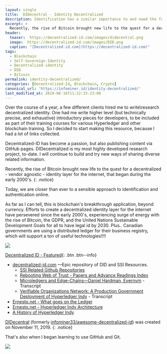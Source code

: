 ```yaml
---
layout: single
title:  DIDecentral - Identity Decentralized
description: Identification has a similar importance to and need the for decentralization as currency.
excerpt: >
  Recently, the rise of Bitcoin brought new life to the quest for a decentralized - vendor agnostic - identity layer for the internet, that began during the early 2000's.
header:
  teaser:  https://decentralized-id.com/images/didecentral.png
  image:  https://decentralized-id.com/images/DID.png
  caption: "[Decentralized-id.com](https://decentralized-id.com)"
tags: 
  - Blockchain
  - Self-Sovereign-Identity
  - Decentralized-identity
  - DID
  - Bitcoin
permalink: identity-decentralized/
categories: [Decentralized-Id, Blockchain, Crypto]
canonical_url: 'https://infominer.id/identity-decentralized/'
last_modified_at: 2019-06-16T11:22:33-23:00
---
```


Over the course of a year, a few different clients hired me to write\research decentralized identity. One had me write higher level (but technically precise, and exhaustive) introductory pieces for developers, to be included as part of their training courses for various Hyperledger and other blockchain training. So I decided to start making this resource, because I had a lot of links collected. 

Decentralized-ID has become a passion, but also publishing content via GitHub pages. DIDecentralized is my most highly developed research project, to-date. I will continue to build and try new ways of sharing diverse related information.

Recently, the rise of Bitcoin brought new life to the quest for a decentralized - vendor agnostic - identity layer for the internet, that began during the early 2000's.
{: .notice}

Today, we are closer than ever to a sensible approach to identification and authentication online.

As far as I can tell, this is blockchain's breakthrough application, beyond currency. Efforts to create a decentralized identity layer for the internet have persevered since the early 2000's, experiencing surge of energy with the rise of Bitcoin, the GDPR, and the United Nations Sustainable Development Goals for all to have legal id by 2030. Plus.. Canadian governments are using a distributed ledger for their business registry, which will support a ton of useful technologies!!!!

<img src="https://decentralized-id.com/images/identity-decentralized.png"/>

[Decentralized ID - Featured](https://decentralized-id.com){: .btn .btn--info}

* <a href="https://decentralized-id.com">decentralized-id.com</a> —Epic repository of DID and SSI Resources.
  * <a href="https://decentralized-id.com/identity-github/">SSI Related Github Repositories</a> 
  * <a href="https://decentralized-id.com/workshops/rebooting-web-of-trust/">Rebooting Web of Trust - Papers and Advance Readings Index</a>
  * [Microledgers and Edge-Chains—Daniel Hardman, Evernym](https://sourcecrypto.pub/transcripts/Microledgers-Edgechains-Dan-Hardman/) - Transcript
  * [Verifiable Organizations Network: A Production Government Deployment of Hyperledger Indy](https://sourcecrypto.pub/transcripts/VerifiableOrganizationsNetwork-HGF/) - Transcript
* [Ernesto.net - What goes on the Ledger](https://www.ernesto.net/ernesto-net-5-minute-course-on-indy-and-what-goes-on-the-blockchain-ledger/)
* [Ernesto.net - Hyperledger Indy Architecture](https://www.ernesto.net/hyperledger-indy-architecture/) 
* [A History of Hyperledger Indy](https://www.axiomtech.io/blog-feed/hyperledger-indy-decentralized-identity)

[DIDecentral](https://github.com/didecentral) (formerly [infominer33/awesome-decentralized-id](https://github.com/infominer33/awesome-decentralized-id/graphs/contributors)) was created on November 11, 2019.
{: .notice}

That's also when I began learning to use GitHub and Git.

![](https://i.imgur.com/tdQBgKB.png)

